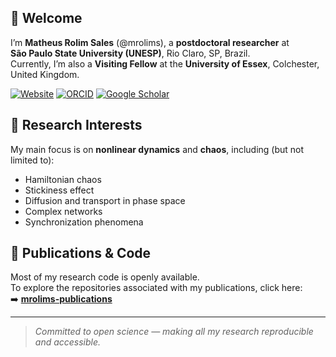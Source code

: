 ## 👋 Welcome

I’m **Matheus Rolim Sales** (@mrolims), a **postdoctoral researcher** at  
**São Paulo State University (UNESP)**, Rio Claro, SP, Brazil.  
Currently, I’m also a **Visiting Fellow** at the **University of Essex**, Colchester, United Kingdom.

[![Website](https://img.shields.io/badge/🌐%20Website-mrolims.github.io-blue)](https://mrolims.github.io)
[![ORCID](https://img.shields.io/badge/ORCID-0000--0002--1121--6371-brightgreen)](https://orcid.org/0000-0002-1121-6371)
[![Google Scholar](https://img.shields.io/badge/Google%20Scholar-Profile-blue)](https://scholar.google.com.br/citations?user=BPNd5nMAAAAJ&hl=en)

## 🔬 Research Interests
My main focus is on **nonlinear dynamics** and **chaos**, including (but not limited to):

- Hamiltonian chaos  
- Stickiness effect  
- Diffusion and transport in phase space  
- Complex networks  
- Synchronization phenomena

## 📄 Publications & Code
Most of my research code is openly available.  
To explore the repositories associated with my publications, click here:  
➡️ **[mrolims-publications](https://github.com/mrolims-publications)**

---

> _Committed to open science — making all my research reproducible and accessible._
